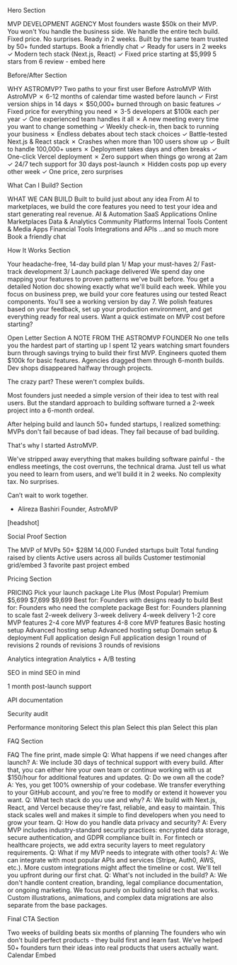
Hero Section

MVP DEVELOPMENT AGENCY
Most founders waste $50k on their MVP. You won't
You handle the business side. We handle the entire tech build. Fixed price. No surprises. Ready in 2 weeks. Built by the same team trusted by 50+ funded startups.
Book a friendly chat
✓ Ready for users in 2 weeks
✓ Modern tech stack (Next.js, React)
✓ Fixed price starting at $5,999
5 stars from 6 review - embed here















Before/After Section

WHY ASTROMVP?
Two paths to your first user
Before AstroMVP
With AstroMVP
✗ 6-12 months of calendar time wasted before launch 
✓ First version ships in 14 days 
✗ $50,000+ burned through on basic features 
✓ Fixed price for everything you need 
✗ 3-5 developers at $100k each per year 
✓ One experienced team handles it all 
✗ A new meeting every time you want to change something 
✓ Weekly check-in, then back to running your business 
✗ Endless debates about tech stack choices 
✓ Battle-tested Next.js & React stack 
✗ Crashes when more than 100 users show up 
✓ Built to handle 100,000+ users 
✗ Deployment takes days and often breaks 
✓ One-click Vercel deployment 
✗ Zero support when things go wrong at 2am 
✓ 24/7 tech support for 30 days post-launch 
✗ Hidden costs pop up every other week
✓ One price, zero surprises



What Can I Build? Section

WHAT WE CAN BUILD
Built to build just about any idea
From AI to marketplaces, we build the core features you need to test your idea and start generating real revenue.
AI & Automation
SaaS Applications
Online Marketplaces
Data & Analytics
Community Platforms
Internal Tools
Content & Media Apps
Financial Tools
Integrations and APIs
…and so much more
Book a friendly chat





How It Works Section

Your headache-free, 14-day build plan
1/ Map your must-haves
2/  Fast-track development
3/ Launch package delivered
We spend day one mapping your features to proven patterns we've built before. You get a detailed Notion doc showing exactly what we'll build each week.
While you focus on business prep, we build your core features using our tested React components. You'll see a working version by day 7.
We polish features based on your feedback, set up your production environment, and get everything ready for real users.
Want a quick estimate on MVP cost before starting?








Open Letter Section
A NOTE FROM THE ASTROMVP FOUNDER
No one tells you the hardest part of starting up
I spent 12 years watching smart founders burn through savings trying to build their first MVP. Engineers quoted them $100k for basic features. Agencies dragged them through 6-month builds. Dev shops disappeared halfway through projects.

The crazy part? These weren't complex builds. 

Most founders just needed a simple version of their idea to test with real users. But the standard approach to building software turned a 2-week project into a 6-month ordeal. 

After helping build and launch 50+ funded startups, I realized something: MVPs don't fail because of bad ideas. They fail because of bad building.

That's why I started AstroMVP. 

We've stripped away everything that makes building software painful - the endless meetings, the cost overruns, the technical drama. Just tell us what you need to learn from users, and we'll build it in 2 weeks. No complexity tax. No surprises. 

Can’t wait to work together.

- Alireza Bashiri
Founder, AstroMVP

[headshot]





Social Proof Section

The MVP of MVPs
50+
$28M
14,000
Funded startups built
Total funding raised by clients
Active users across all builds
Customer testimonial grid/embed
3 favorite past project embed











Pricing Section

PRICING
Pick your launch package
Lite
Plus (Most Popular)
Premium
$5,699
$7,699
$9,699
Best for: Founders with designs ready to build
Best for: Founders who need the complete package
Best for: Founders planning to scale fast
2-week delivery
3-week delivery
4-week delivery
1-2 core MVP features
2-4 core MVP features
4-8 core MVP features
Basic hosting setup
Advanced hosting setup
Advanced hosting setup
Domain setup & deployment
Full application design
Full application design
1 round of revisions
2 rounds of revisions
3 rounds of revisions


Analytics integration
Analytics + A/B testing


SEO in mind
SEO in mind




1 month post-launch support




API documentation




Security audit




Performance monitoring
Select this plan
Select this plan
Select this plan





FAQ Section

FAQ
The fine print, made simple
Q: What happens if we need changes after launch?
A: We include 30 days of technical support with every build. After that, you can either hire your own team or continue working with us at $150/hour for additional features and updates.
Q: Do we own all the code?
A: Yes, you get 100% ownership of your codebase. We transfer everything to your GitHub account, and you're free to modify or extend it however you want.
Q: What tech stack do you use and why?
A: We build with Next.js, React, and Vercel because they're fast, reliable, and easy to maintain. This stack scales well and makes it simple to find developers when you need to grow your team.
Q: How do you handle data privacy and security?
A: Every MVP includes industry-standard security practices: encrypted data storage, secure authentication, and GDPR compliance built in. For fintech or healthcare projects, we add extra security layers to meet regulatory requirements.
Q: What if my MVP needs to integrate with other tools?
A: We can integrate with most popular APIs and services (Stripe, Auth0, AWS, etc.). More custom integrations might affect the timeline or cost. We'll tell you upfront during our first chat.
Q: What's not included in the build?
A: We don't handle content creation, branding, legal compliance documentation, or ongoing marketing. We focus purely on building solid tech that works. Custom illustrations, animations, and complex data migrations are also separate from the base packages.


Final CTA Section

Two weeks of building beats six months of planning
The founders who win don't build perfect products - they build first and learn fast. We've helped 50+ founders turn their ideas into real products that users actually want.
Calendar Embed


